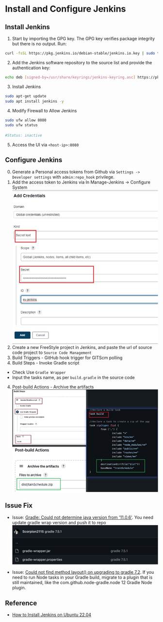 # Install and Configure Jenkins
## Install Jenkins
1. Start by importing the GPG key. The GPG key verifies package integrity but there is no output. Run:
```bash
curl -fsSL https://pkg.jenkins.io/debian-stable/jenkins.io.key | sudo tee /usr/share/keyrings/jenkins-keyring.asc > /dev/null
```
2. Add the Jenkins software repository to the source list and provide the authentication key:
```bash
echo deb [signed-by=/usr/share/keyrings/jenkins-keyring.asc] https://pkg.jenkins.io/debian-stable binary/ | sudo tee /etc/apt/sources.list.d/jenkins.list > /dev/null
```
3. Install Jenkins
```bash
sudo apt-get update
sudo apt install jenkins -y
```
4. Modify Firewall to Allow Jenkins
```bash
sudo ufw allow 8080
sudo ufw status

#Status: inactive
```
5. Access the UI via `<host-ip>:8080`

## Configure Jenkins
0. Generate a Personal access tokens from Github via `Settings -> Developer settings` with `admin:repo_hook` privilege.
1. Add the access token to Jenkins via In Manage-Jenkins -> Configure System
![img](./img/token.jpg)
1. Create a new FreeStyle project in Jenkins, and paste the url of source code project to `Source Code Management`
2. Build Triggers - GitHub hook trigger for GITScm polling
3. Build Steps - Invoke Gradle script
- Check Use `Gradle Wrapper`
- Input the tasks name, as per `build.gradle` in the source code
4. Post-build Actions - Archive the artifacts
![img](./img/build-steps.jpg)

## Issue Fix
- Issue: [Gradle: Could not determine java version from '11.0.6'](https://stackoverflow.com/questions/54358107/gradle-could-not-determine-java-version-from-11-0-2). You need update gradle wrap version and push it to repo
![img](./img/issue-fix-graddle-wrapper.jpg)

- Issue: [Could not find method layout() on upgrading to gradle 7.2](https://discuss.gradle.org/t/could-not-find-method-layout-on-upgrading-to-gradle-7-2/41194). If you need to run Node tasks in your Gradle build, migrate to a plugin that is still maintained, like the com.github.node-gradle.node 12 Gradle Node plugin.

## Reference
- [How to Install Jenkins on Ubuntu 22.04](https://phoenixnap.com/kb/install-jenkins-ubuntu)
